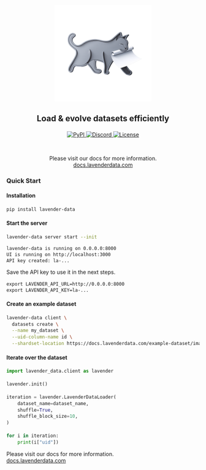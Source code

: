 <p align="center">
    <img src="https://github.com/fal-ai/lavender-data/raw/main/assets/logo.webp" alt="Lavender Data Logo" width="50%" />
</p>

<h2>
    <p align="center">
        Load & evolve datasets efficiently
    </p>
</h2>

<p align="center">
    <a href="https://pypi.org/project/lavender-data/">
        <img alt="PyPI" src="https://img.shields.io/pypi/v/lavender-data.svg">
    </a>
    <a href="https://discord.gg/fal-ai">
        <img alt="Discord" src="https://img.shields.io/badge/Discord-chat-2eb67d.svg?logo=discord">
    </a>
    <a href="https://github.com/fal-ai/lavender-data/blob/main/LICENSE">
        <img alt="License" src="https://img.shields.io/badge/License-Apache%202.0-green.svg">
    </a>
</p>

<br />

<p align="center">
    Please visit our docs for more information.
    <br />
    <a href="https://docs.lavenderdata.com/">
        docs.lavenderdata.com
    </a>
</p>

### Quick Start

#### Installation

```bash
pip install lavender-data
```

#### Start the server

```bash
lavender-data server start --init
```

```
lavender-data is running on 0.0.0.0:8000
UI is running on http://localhost:3000
API key created: la-...
```

Save the API key to use it in the next steps.

```
export LAVENDER_API_URL=http://0.0.0.0:8000
export LAVENDER_API_KEY=la-...
```

#### Create an example dataset

```bash
lavender-data client \
  datasets create \
  --name my_dataset \
  --uid-column-name id \
  --shardset-location https://docs.lavenderdata.com/example-dataset/images/
```

#### Iterate over the dataset

```python
import lavender_data.client as lavender

lavender.init()

iteration = lavender.LavenderDataLoader(
    dataset_name=dataset_name,
    shuffle=True,
    shuffle_block_size=10,
)

for i in iteration:
    print(i["uid"])
```

Please visit our docs for more information.
<br />
<a href="https://docs.lavenderdata.com/">
docs.lavenderdata.com
</a>
